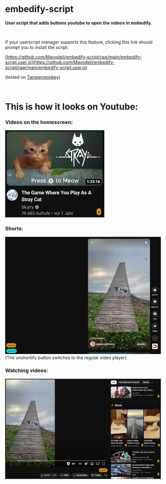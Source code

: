 # embedify-script

**User script that adds buttons youtube to open the videos in embedify.**

<br />

If your userscript manager supports this feature, clicking this link should prompt you to install the script:

[https://github.com/Mavodeli/embedify-script/raw/main/embedify-script.user.js](https://github.com/Mavodeli/embedify-script/raw/main/embedify-script.user.js)


(tested on [Tampermonkey](https://tampermonkey.net))

<br />

# This is how it looks on Youtube:
### Videos on the homescreen:
![example of homescreen video](example-images/home.png)

### Shorts:
![example of shorts video](example-images/shorts.png)
<br />
(The unshortify button switches to the regular video player)

### Watching videos:
![example of regular video player](example-images/watch.png)
